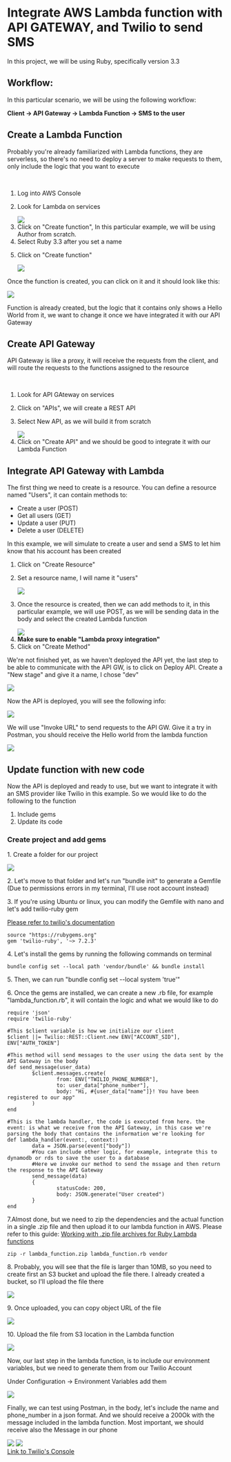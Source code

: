 # Integrate AWS Lambda function with API GATEWAY, and Twilio to send SMS
In this project, we will be using Ruby, specifically version 3.3

<h2>Workflow:</h2>
<p>In this particular scenario, we will be using the following workflow:</p>
<strong>Client -> API Gateway -> Lambda Function -> SMS to the user</strong>

<section>
  <h2>Create a Lambda Function</h2>
  <p>Probably you're already familiarized with Lambda functions, they are serverless, so there's no need to deploy a server to make requests to them, only include the logic that you want to execute</p><br/>
  <ol>
    <li>Log into AWS Console</li>
    <li>
      <p>Look for Lambda on services</p>
      <img src="https://github.com/alvamend/AWS_Lambda_Ruby_Twilio/assets/51424964/f42c578c-1dab-408c-b950-19b452c2fa48" /> 
    </li>
    <li>Click on "Create function", In this particular example, we will be using Author from scratch.</li>
    <li>Select Ruby 3.3 after you set a name</li>
    <li>
      <p>Click on "Create function"</p>
      <img src="https://github.com/alvamend/AWS_Lambda_Ruby_Twilio/assets/51424964/a4cc7399-8855-4ba0-8a5f-b2558fcf6b2b" />
    </li>
  </ol>
  <p>Once the function is created, you can click on it and it should look like this:</p>
  <img src="https://github.com/alvamend/AWS_Lambda_Ruby_Twilio/assets/51424964/2f1e8eb0-5922-4d6a-8d1b-6d9bfb6044b7" />
  <p>Function is already created, but the logic that it contains only shows a Hello World from it, we want to change it once we have integrated it with our API Gateway</p>
</section>

<section>
  <h2>Create API Gateway</h2>
  <p>API Gateway is like a proxy, it will receive the requests from the client, and will route the requests to the functions assigned to the resource</p><br/>
  <ol>
    <li>
      <p>Look for API GAteway on services</p>
    </li>
    <li>Click on "APIs", we will create a REST API</li>
    <li>
      <p>Select New API, as we will build it from scratch</p>
      <img src="https://github.com/alvamend/AWS_Lambda_Ruby_Twilio/assets/51424964/8b41e6e3-6f23-4f3e-9fb9-a520216ee91b" />
    </li>
    <li>Click on "Create API" and we should be good to integrate it with our Lambda Function</li>
  </ol>
</section>

<section>
  <h2>Integrate API Gateway with Lambda</h2>
  <p>The first thing we need to create is a resource. You can define a resource named "Users", it can contain methods to:</p>
  <ul>
    <li>Create a user (POST)</li>
    <li>Get all users (GET)</li>
    <li>Update a user (PUT)</li>
    <li>Delete a user (DELETE)</li>
  </ul>
  <p>In this example, we will simulate to create a user and send a SMS to let him know that his account has been created</p>
  <ol>
    <li>Click on "Create Resource"</li>
    <li>
      <p>Set a resource name, I will name it "users"</p>
      <img src="https://github.com/alvamend/AWS_Lambda_Ruby_Twilio/assets/51424964/9fe8c8ad-5434-4526-890c-beb77b29a2d2" />
    </li>
    <li>
      <p>Once the resource is created, then we can add methods to it, in this particular example, we will use POST, as we will be sending data in the body and select the created Lambda function</p>
      <img src="https://github.com/alvamend/AWS_Lambda_Ruby_Twilio/assets/51424964/57d0d4ff-e964-4007-9eff-5e27f4e40240" />
    </li>
    <li><strong>Make sure to enable "Lambda proxy integration"</strong></li>
    <li>Click on "Create Method"</li>
  </ol>
  <p>We're not finished yet, as we haven't deployed the API yet, the last step to be able to communicate with the API GW, is to click on Deploy API. Create a "New stage" and give it a name, I chose "dev"</p>
  <img src="https://github.com/alvamend/AWS_Lambda_Ruby_Twilio/assets/51424964/e0195446-129a-491d-92f3-20f20fc9b970" />
  <p>Now the API is deployed, you will see the following info:</p>
  <img src="https://github.com/alvamend/AWS_Lambda_Ruby_Twilio/assets/51424964/215408df-bfa4-449d-aa7d-8a7c14827539" />
  <p>We will use "Invoke URL" to send requests to the API GW. Give it a try in Postman, you should receive the Hello world from the lambda function</p>
  <img src="https://github.com/alvamend/AWS_Lambda_Ruby_Twilio/assets/51424964/21c81479-14bb-488b-8819-07454d432133" />
</section>

<section>
  <h2>Update function with new code</h2>
  <p>Now the API is deployed and ready to use, but we want to integrate it with an SMS provider like Twilio in this example. So we would like to do the following to the function</p>
  <ol>
    <li>Include gems</li>
    <li>Update its code</li>
  </ol>

  <h3>Create project and add gems</h3>
  <p>1. Create a folder for our project</p>
    <img src="https://github.com/alvamend/AWS_Lambda_Ruby_Twilio/assets/51424964/f2124afe-ef5c-44bc-8625-11d6f45d3262" />
  <p>2. Let's move to that folder and let's run "bundle init" to generate a Gemfile (Due to permissions errors in my terminal, I'll use root account instead)</p>
  <p>3. If you're using Ubuntu or linux, you can modify the Gemfile with nano and let's add twilio-ruby gem</p>
  <a href="https://github.com/twilio/twilio-ruby">Please refer to twilio's documentation</a>
    
```
source "https://rubygems.org"
gem 'twilio-ruby', '~> 7.2.3'
```

  <p>4. Let's install the gems by running the following commands on terminal</p>

```
bundle config set --local path 'vendor/bundle' && bundle install
```

  <p>5. Then, we can run "bundle config set --local system 'true'"</p>
  <p>6. Once the gems are installed, we can create a new .rb file, for example "lambda_function.rb", it will contain the logic and what we would like to do</p>
  
```
require 'json'
require 'twilio-ruby'

#This $client variable is how we initialize our client
$client ||= Twilio::REST::Client.new ENV["ACCOUNT_SID"], ENV["AUTH_TOKEN"]

#This method will send messages to the user using the data sent by the API Gateway in the body
def send_message(user_data)
        $client.messages.create(
                from: ENV["TWILIO_PHONE_NUMBER"],
                to: user_data["phone_number"],
                body: "Hi, #{user_data["name"]}! You have been registered to our app"
        )
end

#This is the lambda handler, the code is executed from here. the event: is what we receive from the API Gateway, in this case we're parsing the body that contains the information we're looking for
def lambda_handler(event:, context:)
        data = JSON.parse(event["body"])
        #You can include other logic, for example, integrate this to dynamodb or rds to save the user to a database
        #Here we invoke our method to send the mssage and then return the response to the API Gateway
        send_message(data)
        {
                statusCode: 200,
                body: JSON.generate("User created")
        }
end

```

  <p>7.Almost done, but we need to zip the dependencies and the actual function in a single .zip file and then upload it to our lambda function in AWS. Please refer to this guide: <a href="https://docs.aws.amazon.com/lambda/latest/dg/ruby-package.html">Working with .zip file archives for Ruby Lambda functions</a></p>

```
zip -r lambda_function.zip lambda_function.rb vendor
```

  <p>8. Probably, you will see that the file is larger than 10MB, so you need to create first an S3 bucket and upload the file there. I already created a bucket, so I'll upload the file there</p>
  <img src="https://github.com/alvamend/AWS_Lambda_Ruby_Twilio/assets/51424964/2f9c2f5e-91ec-4fc4-8777-62e80cf2991d" />

  <p>9. Once uploaded, you can copy object URL of the file</p>
  <img src="https://github.com/alvamend/AWS_Lambda_Ruby_Twilio/assets/51424964/a2f7f1f1-fb90-4ccd-a697-a378e2cbb2e6" />

  <p>10. Upload the file from S3 location in the Lambda function</p>
  <img src="https://github.com/alvamend/AWS_Lambda_Ruby_Twilio/assets/51424964/4644731f-c3ba-4bb7-bbf9-11a42cd75135" />

  <p>Now, our last step in the lambda function, is to include our environment variables, but we need to generate them from our Twilio Account</p>
  <p>Under Configuration -> Environment Variables add them</p>
  <img src="https://github.com/alvamend/AWS_Lambda_Ruby_Twilio/assets/51424964/081c1057-1513-4bc1-8bbf-102537a03177" /> 

</section>

<p>Finally, we can test using Postman, in the body, let's include the name and phone_number in a json format. And we should receive a 200Ok with the message included in the lambda function. Most important, we should receive also the Message in our phone</p>
<img src="https://github.com/alvamend/AWS_Lambda_Ruby_Twilio/assets/51424964/efd91be2-9d0a-4c2b-806a-2d47b922cf05" />
<img src="https://github.com/alvamend/AWS_Lambda_Ruby_Twilio/assets/51424964/ba1d50ab-9540-4424-98a6-ee30baa20bf4" /> 
<br/>
<a href="https://www.twilio.com/login">Link to Twilio's Console</a>
